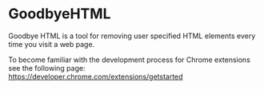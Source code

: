 # GoodbyeHTML
Goodbye HTML is a tool for removing user specified HTML elements every time you visit a web page.

To become familiar with the development process for Chrome extensions see the following page:
https://developer.chrome.com/extensions/getstarted
